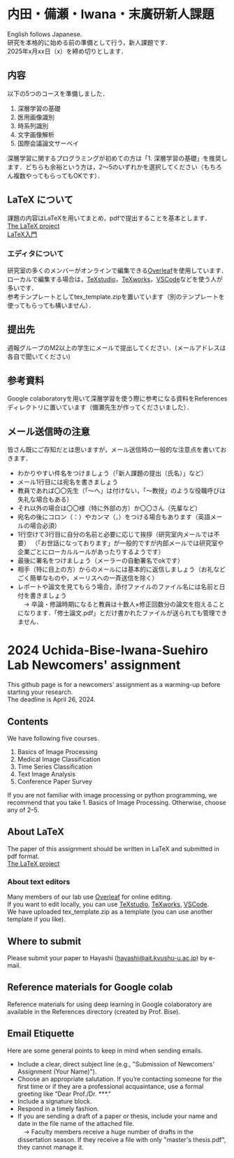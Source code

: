 # 内田・備瀬・Iwana・末廣研新人課題
English follows Japanese.  
研究を本格的に始める前の準備として行う，新人課題です．  
2025年x月xx日（x）を締め切りとします．

## 内容
以下の5つのコースを準備しました．
1. 深層学習の基礎
2. 医用画像識別
3. 時系列識別
4. 文字画像解析
5. 国際会議論文サーベイ  

深層学習に関するプログラミングが初めての方は「1. 深層学習の基礎」を推奨します．どちらも余裕という方は，2～5のいずれかを選択してください（もちろん複数やってもらってもOKです）．

## LaTeX について
課題の内容はLaTeXを用いてまとめ，pdfで提出することを基本とします．  
[The LaTeX project](https://www.latex-project.org/)  
[LaTeX入門](https://texwiki.texjp.org/?LaTeX%E5%85%A5%E9%96%80)   
### エディタについて
研究室の多くのメンバーがオンラインで編集できる[Overleaf](https://www.overleaf.com/)を使用しています．  
ローカルで編集する場合は，[TeXstudio](https://www.texstudio.org/)，[TeXworks](http://www.tug.org/texworks/)，[VSCode](https://azure.microsoft.com/ja-jp/products/visual-studio-code/)などを使う人が多いです．  
参考テンプレートとしてtex_template.zipを置いています（別のテンプレートを使ってもらっても構いません）．  

## 提出先
週報グループのM2以上の学生にメールで提出してください．(メールアドレスは各自で聞いてください)

## 参考資料
Google colaboratoryを用いて深層学習を使う際に参考になる資料をReferencesディレクトリに置いています（備瀬先生が作ってくださいました）．

## メール送信時の注意
皆さん既にご存知だとは思いますが，メール送信時の一般的な注意点を書いておきます．  
* わかりやすい件名をつけましょう（「新人課題の提出（氏名）」など）
* メール1行目には宛名を書きましょう
* 教員であれば〇〇先生（「～へ」は付けない，「～教授」のような役職呼びは失礼な場合もある）
* それ以外の場合は〇〇様（特に外部の方）か〇〇さん（先輩など）
* 宛名の後にコロン（：）やカンマ（，）をつける場合もあります（英語メールの場合必須）
* 1行空けて3行目に自分の名前と必要に応じて挨拶（研究室内メールでは不要）
（「お世話になっております」が一般的ですが内部メールでは研究室や企業ごとにローカルルールがあったりするようです）
* 最後に署名をつけましょう（メーラーの自動署名でokです）
* 相手（特に目上の方）からのメールには基本的に返信しましょう（お礼などごく簡単なものや，メーリスへの一斉送信を除く）
* レポートや論文を見てもらう場合，添付ファイルのファイル名には名前と日付を書きましょう  
　→ 卒論・修論時期になると教員は十数人×修正回数分の論文を抱えることになります．「修士論文.pdf」とだけ書かれたファイルが送られても管理できません．

# 2024 Uchida-Bise-Iwana-Suehiro Lab Newcomers' assignment
This github page is for a newcomers' assignment as a warming-up before starting your research.  
The deadline is April 26, 2024.

## Contents
We have following five courses.  
1. Basics of Image Processing
2. Medical Image Classification
3. Time Series Classification
4. Text Image Analysis
5. Conference Paper Survey  

If you are not familiar with image processing or python programming, we recommend that you take 1. Basics of Image Processing. Otherwise, choose any of 2&ndash;5.

## About LaTeX
The paper of this assignment should be written in LaTeX and submitted in pdf format.  
[The LaTeX project](https://www.latex-project.org/)  
### About text editors
Many members of our lab use [Overleaf](https://www.overleaf.com/) for online editing.  
If you want to edit locally, you can use [TeXstudio](https://www.texstudio.org/), [TeXworks](http://www.tug.org/texworks/), [VSCode](https://code.visualstudio.com/).  
We have uploaded tex_template.zip as a template (you can use another template if you like).  

## Where to submit
Please submit your paper to Hayashi (hayashi@ait.kyushu-u.ac.jp) by e-mail.

## Reference materials for Google colab
Reference materials for using deep learning in Google colaboratory are available in the References directory (created by Prof. Bise).

## Email Etiquette
Here are some general points to keep in mind when sending emails.  
* Include a clear, direct subject line (e.g., "Submission of Newcomers' Assignment (Your Name)").
* Choose an appropriate salutation. If you’re contacting someone for the first time or if they are a professional acquaintance, use a formal greeting like “Dear Prof./Dr. ***.”
* Include a signature block.
* Respond in a timely fashion.
* If you are sending a draft of a paper or thesis, include your name and date in the file name of the attached file.  
　→ Faculty members receive a huge number of drafts in the dissertation season. If they receive a file with only "master's thesis.pdf", they cannot manage it.  

